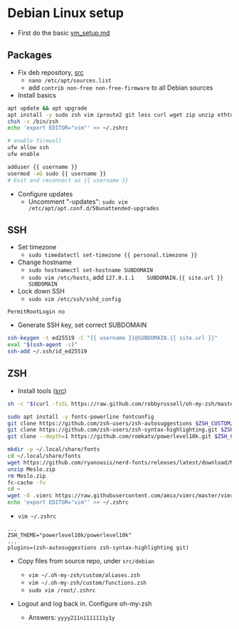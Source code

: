 # Debian Linux setup

- First do the basic [vm_setup.md](./vm_setup.md)

## Packages
- Fix deb repository, [src](https://it42.cc/2019/10/14/fix-proxmox-repository-is-not-signed/) 
	- `nano /etc/apt/sources.list`
	- add `contrib non-free non-free-firmware` to all Debian sources
- Install basics
```bash
apt update && apt upgrade
apt install -y sudo zsh vim iproute2 git less curl wget zip unzip ethtool jq unattended-upgrades ufw
chsh -s /bin/zsh
echo 'export EDITOR="vim"' >> ~/.zshrc

# enable firewall
ufw allow ssh
ufw enable

adduser {{ username }}
usermod -aG sudo {{ username }}
# Exit and reconnect as {{ username }}
```
- Configure updates
	- Uncomment "-updates": `sudo vim /etc/apt/apt.conf.d/50unattended-upgrades`

## SSH
- Set timezone
  - `sudo timedatectl set-timezone {{ personal.timezone }}`
- Change hostname
	- `sudo hostnamectl set-hostname SUBDOMAIN`
	- `sudo vim /etc/hosts`, add `127.0.1.1    SUBDOMAIN.{{ site.url }}    SUBDOMAIN`
- Lock down SSH
	- `sudo vim /etc/ssh/sshd_config`
```
PermitRootLogin no
```
- Generate SSH key, set correct SUBDOMAIN
```bash
ssh-keygen -t ed25519 -C "{{ username }}@SUBDOMAIN.{{ site.url }}"
eval "$(ssh-agent -s)"
ssh-add ~/.ssh/id_ed25519
```

## ZSH
- Install tools ([src](https://gist.github.com/sinadarvi/7b7178cb3cf9a605ab04700cae05287a))
```bash
sh -c "$(curl -fsSL https://raw.github.com/robbyrussell/oh-my-zsh/master/tools/install.sh)"

sudo apt install -y fonts-powerline fontconfig
git clone https://github.com/zsh-users/zsh-autosuggestions $ZSH_CUSTOM/plugins/zsh-autosuggestions
git clone https://github.com/zsh-users/zsh-syntax-highlighting.git $ZSH_CUSTOM/plugins/zsh-syntax-highlighting
git clone --depth=1 https://github.com/romkatv/powerlevel10k.git $ZSH_CUSTOM/themes/powerlevel10k

mkdir -p ~/.local/share/fonts
cd ~/.local/share/fonts
wget https://github.com/ryanoasis/nerd-fonts/releases/latest/download/Meslo.zip
unzip Meslo.zip
rm Meslo.zip
fc-cache -fv
cd ~
wget -O .vimrc https://raw.githubusercontent.com/amix/vimrc/master/vimrcs/basic.vim
echo 'export EDITOR="vim"' >> ~/.zshrc
```
- `vim ~/.zshrc`
```
...
ZSH_THEME="powerlevel10k/powerlevel10k"
...
plugins=(zsh-autosuggestions zsh-syntax-highlighting git)
```
- Copy files from source repo, under `src/debian`
	- `vim ~/.oh-my-zsh/custom/aliases.zsh`
  - `vim ~/.oh-my-zsh/custom/functions.zsh`
  - `sudo vim /root/.zshrc`

- Logout and log back in. Configure oh-my-zsh
	- Answers: `yyyy211n1111111y1y`
